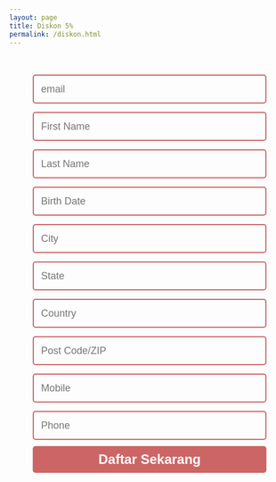 ```yaml
---
layout: page
title: Diskon 5%
permalink: /diskon.html
---
```


<style>
@import url(https://fonts.googleapis.com/css?family=Montserrat:400,700);

body {  }
form { max-width:420px; margin:50px auto; }

.feedback-input {
  color:black;
  font-family: Helvetica, Arial, sans-serif;
  font-weight:500;
  font-size: 18px;
  border-radius: 5px;
  line-height: 22px;
  background-color: transparent;
  border:2px solid #CC6666;
  transition: all 0.3s;
  padding: 13px;
  margin-bottom: 15px;
  width:100%;
  box-sizing: border-box;
  outline:0;
}

.feedback-input:focus { border:2px solid #CC4949; }

textarea {
  height: 150px;
  line-height: 150%;
  resize:vertical;
}

[type="submit"] {
  font-family: 'Montserrat', Arial, Helvetica, sans-serif;
  width: 100%;
  background:#CC6666;
  border-radius:5px;
  border:0;
  cursor:pointer;
  color:white;
  font-size:24px;
  padding-top:10px;
  padding-bottom:10px;
  transition: all 0.3s;
  margin-top:-4px;
  font-weight:700;
}
[type="submit"]:hover { background:#CC4949; }

</style>  
 <form method="post" action="https://be.mailketing.co.id/webform.php?id=8998" id="webform"> 
<input type=email id="email" name="email" class="feedback-input" placeholder="email" required>
<input type=text id=first_name name=first_name class="feedback-input" placeholder="First Name">
<input type=text id=last_name name=last_name class="feedback-input" placeholder="Last Name">
<input type=text id=birth_date name=birth_date class="feedback-input" placeholder="Birth Date">
<input type=text id=city name=city class="feedback-input" placeholder="City">
<input type=text id=state name=state class="feedback-input" placeholder="State">
<input type=text id=country name=country class="feedback-input" placeholder="Country">
<input type=text id=post_code/zip name=post_code/zip class="feedback-input" placeholder="Post Code/ZIP">
<input type=text id=mobile name=mobile class="feedback-input" placeholder="Mobile">
<input type=text id=phone name=phone class="feedback-input" placeholder="Phone">
<input type="submit" name="submit" value="Daftar Sekarang"></form>
